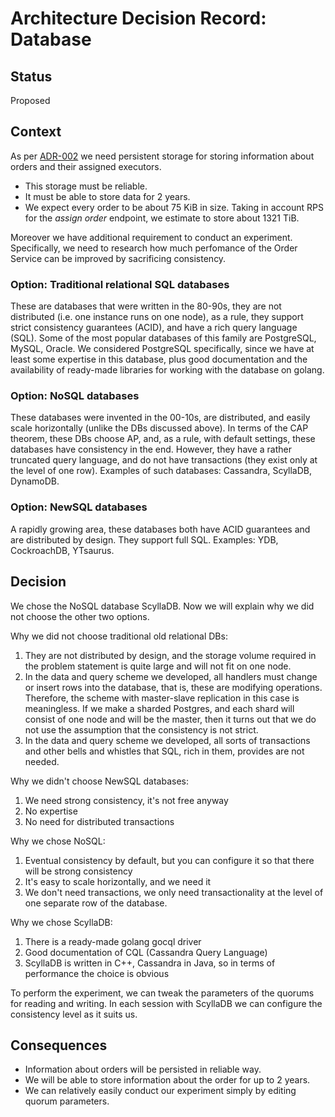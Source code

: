 # Architecture Decision Record: Database

## Status

Proposed

## Context

As per [ADR-002](adr-002-order-service.md) we need persistent storage
for storing information about orders and their assigned executors.

* This storage must be reliable. 
* It must be able to store data for 2 years.
* We expect every order to be about 75 KiB in size.
Taking in account RPS for the *assign order* endpoint, we 
estimate to store about 1321 TiB.

Moreover we have additional requirement to conduct an experiment. 
Specifically, we need to research how much perfomance of the Order Service 
can be improved by sacrificing consistency.

### Option: Traditional relational SQL databases

These are databases that were written in the 80-90s, they are not distributed (i.e. one instance runs on one node), as a rule, they support strict consistency guarantees (ACID), and have a rich query language (SQL). Some of the most popular databases of this family are PostgreSQL, MySQL, Oracle. We considered PostgreSQL specifically, since we have at least some expertise in this database, plus good documentation and the availability of ready-made libraries for working with the database on golang.

### Option: NoSQL databases

These databases were invented in the 00-10s, are distributed, and easily scale horizontally (unlike the DBs discussed above). In terms of the CAP theorem, these DBs choose AP, and, as a rule, with default settings, these databases have consistency in the end. However, they have a rather truncated query language, and do not have transactions (they exist only at the level of one row). Examples of such databases: Cassandra, ScyllaDB, DynamoDB.

### Option: NewSQL databases

A rapidly growing area, these databases both have ACID guarantees and are distributed by design. They support full SQL. Examples: YDB, CockroachDB, YTsaurus.

## Decision

We chose the NoSQL database ScyllaDB. Now we will explain why we did not choose the other two options.

Why we did not choose traditional old relational DBs:
1) They are not distributed by design, and the storage volume required in the problem statement is quite large and will not fit on one node.
2) In the data and query scheme we developed, all handlers must change or insert rows into the database, that is, these are modifying operations. Therefore, the scheme with master-slave replication in this case is meaningless. If we make a sharded Postgres, and each shard will consist of one node and will be the master, then it turns out that we do not use the assumption that the consistency is not strict.
3) In the data and query scheme we developed, all sorts of transactions and other bells and whistles that SQL, rich in them, provides are not needed.

Why we didn't choose NewSQL databases:
1) We need strong consistency, it's not free anyway
2) No expertise
3) No need for distributed transactions

Why we chose NoSQL:
1) Eventual consistency by default, but you can configure it so that there will be strong consistency
2) It's easy to scale horizontally, and we need it
3) We don't need transactions, we only need transactionality at the level of one separate row of the database.

Why we chose ScyllaDB:
1) There is a ready-made golang gocql driver
2) Good documentation of CQL (Cassandra Query Language)
3) ScyllaDB is written in C++, Cassandra in Java, so in terms of performance the choice is obvious

To perform the experiment, we can tweak the parameters of the quorums for reading and writing. In each session with ScyllaDB we can configure the consistency level as it suits us.

## Consequences

* Information about orders will be persisted in reliable way. 
* We will be able to store information about the order for up to 2 years.
* We can relatively easily conduct our experiment simply
by editing quorum parameters. 